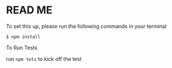 # READ ME

To set this up, please run the following commands in your terminal
 
    $ npm install
To Run Tests  

run ```npm tets``` to kick off the test
